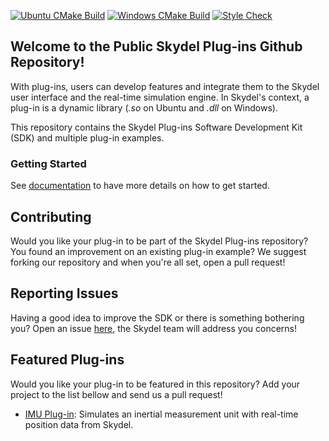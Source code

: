 [![Ubuntu CMake Build](https://github.com/learn-orolia/skydel-plug-ins/actions/workflows/ubuntu_cmake_build.yml/badge.svg)](https://github.com/learn-orolia/skydel-plug-ins/actions/workflows/ubuntu_cmake_build.yml)
[![Windows CMake Build](https://github.com/learn-orolia/skydel-plug-ins/actions/workflows/windows_cmake_build.yml/badge.svg)](https://github.com/learn-orolia/skydel-plug-ins/actions/workflows/windows_cmake_build.yml)
[![Style Check](https://github.com/learn-orolia/skydel-plug-ins/actions/workflows/style_check.yml/badge.svg)](https://github.com/learn-orolia/skydel-plug-ins/actions/workflows/style_check.yml)

## Welcome to the Public Skydel Plug-ins Github Repository!

With plug-ins, users can develop features and integrate them to the Skydel user interface and the real-time simulation engine. In Skydel's context, a plug-in is a dynamic library (*.so* on Ubuntu and *.dll* on Windows).

This repository contains the Skydel Plug-ins Software Development Kit (SDK) and multiple plug-in examples.

### Getting Started

See [documentation](https://skydel.gitbook.io/skydel-plug-ins-documentation/) to have more details on how to get started.

## Contributing

Would you like your plug-in to be part of the Skydel Plug-ins repository? You found an improvement on an existing plug-in example? We suggest forking our repository and when you're all set, open a pull request!

## Reporting Issues

Having a good idea to improve the SDK or there is something bothering you? Open an issue [here](https://github.com/learn-orolia/skydel-plug-ins/issues/new/choose), the Skydel team will address you concerns!

## Featured Plug-ins

Would you like your plug-in to be featured in this repository? Add your project to the list bellow and send us a pull request!

- [IMU Plug-in](https://github.com/learn-orolia/skydel-plug-ins/tree/master/examples/imu_plugin): Simulates an inertial measurement unit with real-time position data from Skydel.
